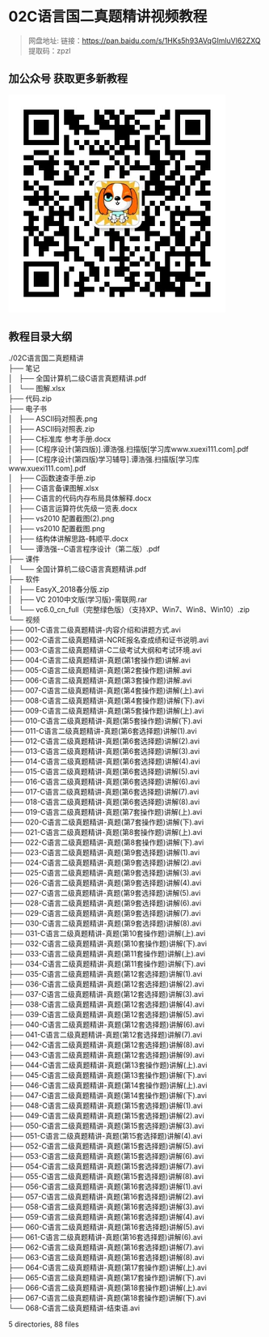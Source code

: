 # 02C语言国二真题精讲视频教程

> 网盘地址: 链接：https://pan.baidu.com/s/1HKs5h93AVqGImluVl62ZXQ 提取码：zpzl

## 加公众号 获取更多新教程
 ![](assets/vxlogo.jpg)
## 教程目录大纲
./02C语言国二真题精讲  
├── 笔记  
│   ├── 全国计算机二级C语言真题精讲.pdf  
│   └── 图解.xlsx  
├── 代码.zip  
├── 电子书  
│   ├── ASCII码对照表.png  
│   ├── ASCII码对照表.zip  
│   ├── C标准库 参考手册.docx  
│   ├── [C程序设计(第四版)].谭浩强.扫描版[学习库www.xuexi111.com].pdf  
│   ├── [C程序设计(第四版)学习辅导].谭浩强.扫描版[学习库www.xuexi111.com].pdf  
│   ├── C函数速查手册.zip  
│   ├── C语言备课图解.xlsx  
│   ├── C语言的代码内存布局具体解释.docx  
│   ├── C语言运算符优先级一览表.docx  
│   ├── vs2010 配置截图(2).png  
│   ├── vs2010 配置截图.png  
│   ├── 结构体讲解思路-韩顺平.docx  
│   └── 谭浩强--C语言程序设计（第二版）.pdf  
├── 课件  
│   └── 全国计算机二级C语言真题精讲.pdf  
├── 软件  
│   ├── EasyX_2018春分版.zip  
│   ├── VC  2010中文版(学习版)-需联网.rar  
│   └── vc6.0_cn_full（完整绿色版）（支持XP、Win7、Win8、Win10）.zip  
└── 视频  
    ├── 001-C语言二级真题精讲-内容介绍和讲题方式.avi  
    ├── 002-C语言二级真题精讲-NCRE报名查成绩和证书说明.avi  
    ├── 003-C语言二级真题精讲-C二级考试大纲和考试环境.avi  
    ├── 004-C语言二级真题精讲-真题(第1套操作题)讲解.avi  
    ├── 005-C语言二级真题精讲-真题(第2套操作题)讲解.avi  
    ├── 006-C语言二级真题精讲-真题(第3套操作题)讲解.avi  
    ├── 007-C语言二级真题精讲-真题(第4套操作题)讲解(上).avi  
    ├── 008-C语言二级真题精讲-真题(第4套操作题)讲解(下).avi  
    ├── 009-C语言二级真题精讲-真题(第5套操作题)讲解(上).avi  
    ├── 010-C语言二级真题精讲-真题(第5套操作题)讲解(下).avi  
    ├── 011-C语言二级真题精讲-真题(第6套选择题)讲解(1).avi  
    ├── 012-C语言二级真题精讲-真题(第6套选择题)讲解(2).avi  
    ├── 013-C语言二级真题精讲-真题(第6套选择题)讲解(3).avi  
    ├── 014-C语言二级真题精讲-真题(第6套选择题)讲解(4).avi  
    ├── 015-C语言二级真题精讲-真题(第6套选择题)讲解(5).avi  
    ├── 016-C语言二级真题精讲-真题(第6套选择题)讲解(6).avi  
    ├── 017-C语言二级真题精讲-真题(第6套选择题)讲解(7).avi  
    ├── 018-C语言二级真题精讲-真题(第6套选择题)讲解(8).avi  
    ├── 019-C语言二级真题精讲-真题(第7套操作题)讲解(上).avi  
    ├── 020-C语言二级真题精讲-真题(第7套操作题)讲解(下).avi  
    ├── 021-C语言二级真题精讲-真题(第8套操作题)讲解(上).avi  
    ├── 022-C语言二级真题精讲-真题(第8套操作题)讲解(下).avi  
    ├── 023-C语言二级真题精讲-真题(第9套选择题)讲解(1).avi  
    ├── 024-C语言二级真题精讲-真题(第9套选择题)讲解(2).avi  
    ├── 025-C语言二级真题精讲-真题(第9套选择题)讲解(3).avi  
    ├── 026-C语言二级真题精讲-真题(第9套选择题)讲解(4).avi  
    ├── 027-C语言二级真题精讲-真题(第9套选择题)讲解(5).avi  
    ├── 028-C语言二级真题精讲-真题(第9套选择题)讲解(6).avi  
    ├── 029-C语言二级真题精讲-真题(第9套选择题)讲解(7).avi  
    ├── 030-C语言二级真题精讲-真题(第9套选择题)讲解(8).avi  
    ├── 031-C语言二级真题精讲-真题(第10套操作题)讲解(上).avi  
    ├── 032-C语言二级真题精讲-真题(第10套操作题)讲解(下).avi  
    ├── 033-C语言二级真题精讲-真题(第11套操作题)讲解(上).avi  
    ├── 034-C语言二级真题精讲-真题(第11套操作题)讲解(下).avi  
    ├── 035-C语言二级真题精讲-真题(第12套选择题)讲解(1).avi  
    ├── 036-C语言二级真题精讲-真题(第12套选择题)讲解(2).avi  
    ├── 037-C语言二级真题精讲-真题(第12套选择题)讲解(3).avi  
    ├── 038-C语言二级真题精讲-真题(第12套选择题)讲解(4).avi  
    ├── 039-C语言二级真题精讲-真题(第12套选择题)讲解(5).avi  
    ├── 040-C语言二级真题精讲-真题(第12套选择题)讲解(6).avi  
    ├── 041-C语言二级真题精讲-真题(第12套选择题)讲解(7).avi  
    ├── 042-C语言二级真题精讲-真题(第12套选择题)讲解(8).avi  
    ├── 043-C语言二级真题精讲-真题(第12套选择题)讲解(9).avi  
    ├── 044-C语言二级真题精讲-真题(第13套操作题)讲解(上).avi  
    ├── 045-C语言二级真题精讲-真题(第13套操作题)讲解(下).avi  
    ├── 046-C语言二级真题精讲-真题(第14套操作题)讲解(上).avi  
    ├── 047-C语言二级真题精讲-真题(第14套操作题)讲解(下).avi  
    ├── 048-C语言二级真题精讲-真题(第15套选择题)讲解(1).avi  
    ├── 049-C语言二级真题精讲-真题(第15套选择题)讲解(2).avi  
    ├── 050-C语言二级真题精讲-真题(第15套选择题)讲解(3).avi  
    ├── 051-C语言二级真题精讲-真题(第15套选择题)讲解(4).avi  
    ├── 052-C语言二级真题精讲-真题(第15套选择题)讲解(5).avi  
    ├── 053-C语言二级真题精讲-真题(第15套选择题)讲解(6).avi  
    ├── 054-C语言二级真题精讲-真题(第15套选择题)讲解(7).avi  
    ├── 055-C语言二级真题精讲-真题(第15套选择题)讲解(8).avi  
    ├── 056-C语言二级真题精讲-真题(第16套选择题)讲解(1).avi  
    ├── 057-C语言二级真题精讲-真题(第16套选择题)讲解(2).avi  
    ├── 058-C语言二级真题精讲-真题(第16套选择题)讲解(3).avi  
    ├── 059-C语言二级真题精讲-真题(第16套选择题)讲解(4).avi  
    ├── 060-C语言二级真题精讲-真题(第16套选择题)讲解(5).avi  
    ├── 061-C语言二级真题精讲-真题(第16套选择题)讲解(6).avi  
    ├── 062-C语言二级真题精讲-真题(第16套选择题)讲解(7).avi  
    ├── 063-C语言二级真题精讲-真题(第16套选择题)讲解(8).avi  
    ├── 064-C语言二级真题精讲-真题(第17套操作题)讲解(上).avi  
    ├── 065-C语言二级真题精讲-真题(第17套操作题)讲解(下).avi  
    ├── 066-C语言二级真题精讲-真题(第18套操作题)讲解(上).avi  
    ├── 067-C语言二级真题精讲-真题(第18套操作题)讲解(下).avi  
    └── 068-C语言二级真题精讲-结束语.avi  
  
5 directories, 88 files  
